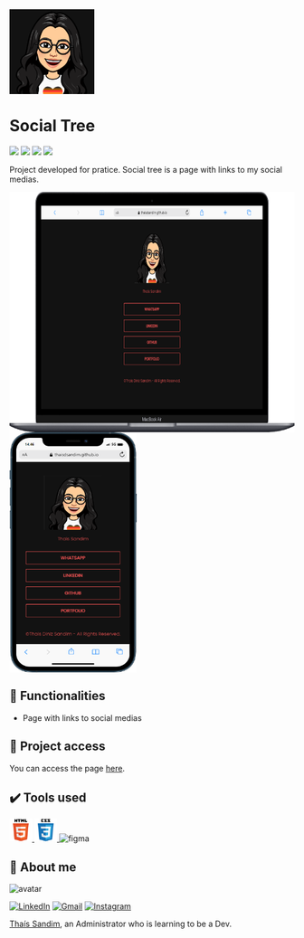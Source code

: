 <img align="center" src="img/avatar.svg" width="150px" height="150px"/>

# Social Tree

<p align="left">
<img src="http://img.shields.io/static/v1?label=STATUS&message=UNDER%20DEVELOPMENT&color=GREEN&style=for-the-badge"/>
<img src="https://img.shields.io/github/languages/count/thaisdsandim/social-tree?style=for-the-badge"/>
<img src="https://img.shields.io/github/repo-size/thaisdsandim/social-tree?style=for-the-badge"/>
<img src="https://img.shields.io/w3c-validation/html?style=for-the-badge&targetUrl=https%3A%2F%2Fgithub.com%2Fthaisdsandim%2Fsocial-tree%2Fblob%2Fmain%2Findex.html"/>
</p>

Project developed for pratice. Social tree is a page with links to my social medias.

<img src="img/desktop.png" align="center" width="740px" height="425px"/> <img src="img/mobile.png" align="center" width="225px" height="425px"/>

## :hammer: Functionalities

- Page with links to social medias

## 📁 Project access

You can access the page [here](https://thaisdsandim.github.io/social-tree/).

## ✔️ Tools used

<p align="left"> <a href="https://www.w3.org/html/" target="_blank" rel="noreferrer"> <img src="https://raw.githubusercontent.com/devicons/devicon/master/icons/html5/html5-original-wordmark.svg" alt="html5" width="40" height="40"/> </a> <a href="https://www.w3schools.com/css/" target="_blank" rel="noreferrer"> <img src="https://raw.githubusercontent.com/devicons/devicon/master/icons/css3/css3-original-wordmark.svg" alt="css3" width="40" height="40"/> </a> <img src="https://www.vectorlogo.zone/logos/figma/figma-icon.svg" alt="figma" width="40" height="40"/> </p>


## 👩 About me

![avatar](https://user-images.githubusercontent.com/96362469/180337164-4f1136b9-98ef-4329-9924-7e6e77f3b124.png)

[![LinkedIn](https://img.shields.io/badge/linkedin-%230077B5.svg?style=for-the-badge&logo=linkedin&logoColor=white)](https://linkedin.com/in/thaisdsandim) [![Gmail](https://img.shields.io/badge/Gmail-D14836?style=for-the-badge&logo=gmail&logoColor=white)](mailto:contatothais.sandim@gmail.com) [![Instagram](https://img.shields.io/badge/Instagram-%23E4405F.svg?style=for-the-badge&logo=Instagram&logoColor=white)](https://instagram.com/thatasandim) 

[Thaís Sandim](https://github.com/thaisdsandim), an Administrator who is learning to be a Dev.

